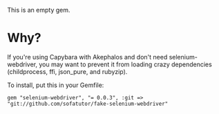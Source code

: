 This is an empty gem.

Why?
====

If you're using Capybara with Akephalos and don't need selenium-webdriver, you may want to
prevent it from loading crazy dependencies (childprocess, ffi, json_pure, and rubyzip).

To install, put this in your Gemfile:

    gem "selenium-webdriver", "= 0.0.3", :git => "git://github.com/sofatutor/fake-selenium-webdriver"
